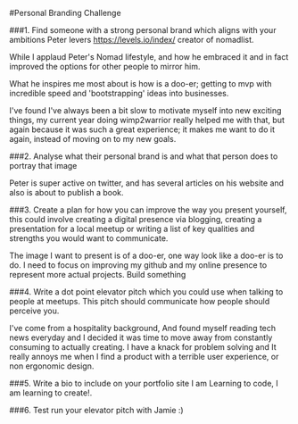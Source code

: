 #Personal Branding Challenge

###1. Find someone with a strong personal brand which aligns with your ambitions
Peter levers  https://levels.io/index/ creator of nomadlist.

While I applaud Peter's Nomad lifestyle, and how he embraced it and in fact improved the options for other people to mirror him.

What he inspires me most about is how is a doo-er; getting to mvp with incredible speed and 'bootstrapping' ideas into businesses.

I've found I've always been a bit slow to motivate myself into new exciting things, my current year doing wimp2warrior really helped me with that, but again because it was such a great experience; it makes me want to do it again, instead of moving on to my new goals.


###2. Analyse what their personal brand is and what that person does to portray that image

Peter is super active on twitter, and has several articles on his website and also is about to publish a book.


###3. Create a plan for how you can improve the way you present yourself, this could involve creating a digital presence via blogging, creating a presentation for a local meetup or writing a list of key qualities and strengths you would want to communicate.

The image I want to present is of a doo-er, one way look like a doo-er is to do.
I need to focus on improving my github and my online presence to represent more actual projects.   Build something


###4. Write a dot point elevator pitch which you could use when talking to people  at meetups. This pitch should communicate how people should perceive you.

I've come from a hospitality background, And found myself reading tech news everyday and I decided it was time to move away from constantly consuming to actually creating.  I have a knack for problem solving and It really annoys me when I find a product with a terrible user experience, or non ergonomic design.



###5. Write a bio to include on your portfolio site
I am Learning to code, I am learning to create!.



###6. Test run your elevator pitch with Jamie :)
